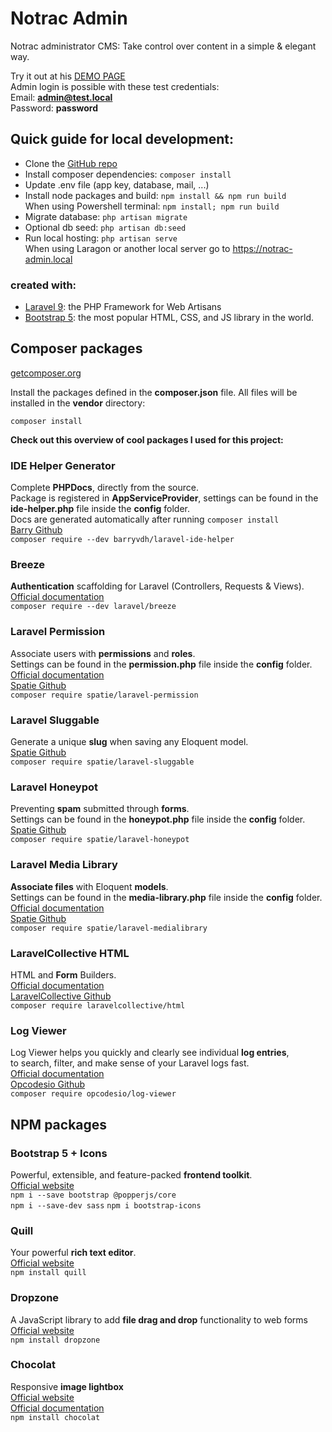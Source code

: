 # Notrac Admin

Notrac administrator CMS: Take control over content in a simple & elegant way.

Try it out at his [DEMO PAGE](https://admin.notrac.be/)  
Admin login is possible with these test credentials:  
Email: **admin@test.local**  
Password: **password**  

## Quick guide for local development:
- Clone the [GitHub repo](https://github.com/dj-idfx/notrac-admin)   
- Install composer dependencies: `composer install`   
- Update .env file (app key, database, mail, ...)   
- Install node packages and build: `npm install && npm run build`     
  When using Powershell terminal: `npm install; npm run build`   
- Migrate database: `php artisan migrate`   
- Optional db seed: `php artisan db:seed`   
- Run local hosting: `php artisan serve`   
  When using Laragon or another local server go to https://notrac-admin.local  

### created with:
- [Laravel 9](https://laravel.com/): the PHP Framework for Web Artisans
- [Bootstrap 5](https://getbootstrap.com/): the most popular HTML, CSS, and JS library in the world.


## Composer packages

[getcomposer.org](https://getcomposer.org/)

Install the packages defined in the **composer.json** file.
All files will be installed in the **vendor** directory:

```
composer install 
```

**Check out this overview of cool packages I used for this project:**

### IDE Helper Generator

Complete **PHPDocs**, directly from the source.  
Package is registered in **AppServiceProvider**, settings can be found in the **ide-helper.php** file inside the **config** folder.    
Docs are generated automatically after running `composer install`   
[Barry Github](https://github.com/barryvdh/laravel-ide-helper)       
`composer require --dev barryvdh/laravel-ide-helper`  

### Breeze

**Authentication** scaffolding for Laravel (Controllers, Requests & Views).   
[Official documentation](https://laravel.com/docs/9.x/starter-kits#breeze-and-blade)    
`composer require --dev laravel/breeze`   

### Laravel Permission

Associate users with **permissions** and **roles**.   
Settings can be found in the **permission.php** file inside the **config** folder.  
[Official documentation](https://spatie.be/docs/laravel-permission/v5)    
[Spatie Github](https://github.com/spatie/laravel-permission)       
`composer require spatie/laravel-permission`   

### Laravel Sluggable

Generate a unique **slug** when saving any Eloquent model.    
[Spatie Github](https://github.com/spatie/laravel-sluggable)       
`composer require spatie/laravel-sluggable`   

### Laravel Honeypot

Preventing **spam** submitted through **forms**.    
Settings can be found in the **honeypot.php** file inside the **config** folder.   
[Spatie Github](https://github.com/spatie/laravel-honeypot)       
`composer require spatie/laravel-honeypot`

### Laravel Media Library

**Associate files** with Eloquent **models**.    
Settings can be found in the **media-library.php** file inside the **config** folder.  
[Official documentation](https://spatie.be/docs/laravel-medialibrary/)    
[Spatie Github](https://github.com/spatie/laravel-medialibrary/)       
`composer require spatie/laravel-medialibrary`

### LaravelCollective HTML

HTML and **Form** Builders.  
[Official documentation](https://laravelcollective.com/docs/6.x/html)    
[LaravelCollective Github](https://github.com/LaravelCollective/html)       
`composer require laravelcollective/html`

### Log Viewer

Log Viewer helps you quickly and clearly see individual **log entries**,   
to search, filter, and make sense of your Laravel logs fast.  
[Official documentation](https://log-viewer.opcodes.io/docs/2.x)    
[Opcodesio Github](https://github.com/opcodesio/log-viewer)       
`composer require opcodesio/log-viewer`   


## NPM packages

### Bootstrap 5 + Icons   
Powerful, extensible, and feature-packed **frontend toolkit**.   
[Official website](https://getbootstrap.com/)   
`npm i --save bootstrap @popperjs/core`   
`npm i --save-dev sass`
`npm i bootstrap-icons`

### Quill 
Your powerful **rich text editor**.   
[Official website](https://quilljs.com/)   
`npm install quill`   

### Dropzone
A JavaScript library to add **file drag and drop** functionality to web forms  
[Official website](https://www.dropzone.dev/)   
`npm install dropzone`   

### Chocolat
Responsive **image lightbox**     
[Official website](http://chocolat.insipi.de/)   
[Official documentation](https://chocolat.gitbook.io/chocolat/)   
`npm install chocolat`   
